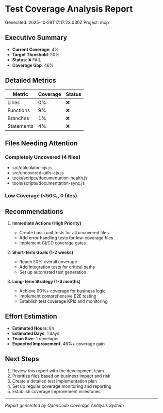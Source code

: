 # Test Coverage Analysis Report

Generated: 2025-10-29T17:17:23.030Z
Project: mcp

## Executive Summary

- **Current Coverage**: 4%
- **Target Threshold**: 50%
- **Status**: ❌ FAIL
- **Coverage Gap**: 46%

## Detailed Metrics

| Metric | Coverage | Status |
|--------|----------|--------|
| Lines | 0% | ❌ |
| Functions | 9% | ❌ |
| Branches | 1% | ❌ |
| Statements | 4% | ❌ |

## Files Needing Attention

### Completely Uncovered (4 files)
- src/calculator-cjs.js
- src/uncovered-utils-cjs.js
- tools/scripts/documentation-health.js
- tools/scripts/documentation-sync.js

### Low Coverage (<50%, 0 files)


## Recommendations

1. **Immediate Actions (High Priority)**
   - Create basic unit tests for all uncovered files
   - Add error handling tests for low-coverage files
   - Implement CI/CD coverage gates

2. **Short-term Goals (1-2 weeks)**
   - Reach 50% overall coverage
   - Add integration tests for critical paths
   - Set up automated test generation

3. **Long-term Strategy (1-3 months)**
   - Achieve 90%+ coverage for business logic
   - Implement comprehensive E2E testing
   - Establish test coverage KPIs and monitoring

## Effort Estimation

- **Estimated Hours**: 8h
- **Estimated Days**: 1 days
- **Team Size**: 1 developer
- **Expected Improvement**: 46%+ coverage gain

## Next Steps

1. Review this report with the development team
2. Prioritize files based on business impact and risk
3. Create a detailed test implementation plan
4. Set up regular coverage monitoring and reporting
5. Establish coverage improvement milestones

---
*Report generated by OpenCode Coverage Analysis System*
